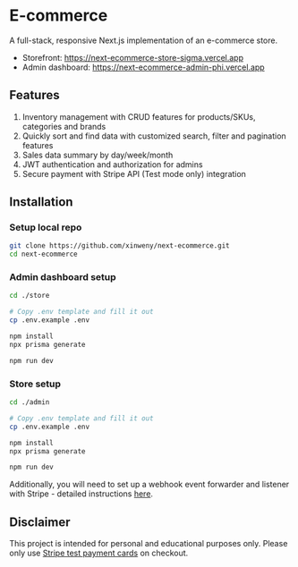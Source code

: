 # E-commerce

A full-stack, responsive Next.js implementation of an e-commerce store.

- Storefront: https://next-ecommerce-store-sigma.vercel.app
- Admin dashboard: https://next-ecommerce-admin-phi.vercel.app

## Features

1. Inventory management with CRUD features for products/SKUs, categories and brands
2. Quickly sort and find data with customized search, filter and pagination features
3. Sales data summary by day/week/month
4. JWT authentication and authorization for admins
5. Secure payment with Stripe API (Test mode only) integration

## Installation

### Setup local repo

```bash
git clone https://github.com/xinweny/next-ecommerce.git
cd next-ecommerce
```

### Admin dashboard setup

```bash
cd ./store

# Copy .env template and fill it out
cp .env.example .env

npm install
npx prisma generate

npm run dev
```

### Store setup

```bash
cd ./admin

# Copy .env template and fill it out
cp .env.example .env

npm install
npx prisma generate

npm run dev
```

Additionally, you will need to set up a webhook event forwarder and listener with Stripe - detailed instructions [here](https://docs.stripe.com/webhooks/quickstart).

## Disclaimer

This project is intended for personal and educational purposes only. Please only use [Stripe test payment cards](https://docs.stripe.com/testing) on checkout.
